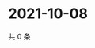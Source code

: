 # 2021-10-08

共 0 条

<!-- BEGIN WEIBO -->
<!-- 最后更新时间 Fri Oct 08 2021 18:00:58 GMT+0800 (China Standard Time) -->

<!-- END WEIBO -->
